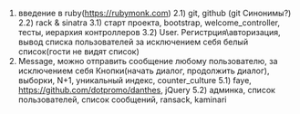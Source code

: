 1) введение в ruby(https://rubymonk.com)
2.1) git, github  (git Синонимы?)
2.2) rack & sinatra
3.1) старт проекта, bootstrap, welcome_controller, тесты, иерархия контроллеров
3.2) User. Регистрция\авторизация, вывод списка пользователей за исключением себя
     белый список(гости не видят список)
4) Message, можно отправить сообщение любому пользователю, за исключением себя
   Кнопки(начать диалог, продолжить диалог), выборки, N+1, уникальный индекс, counter_culture
5.1) faye, https://github.com/dotpromo/danthes, jQuery
5.2) админка, список пользователей, список сообщений, ransack, kaminari
